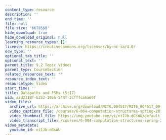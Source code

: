 ```yaml
---
content_type: resource
description: ''
end_time: ''
file: null
file_size: '6678568'
hide_download: true
hide_download_original: null
learning_resource_types: []
license: https://creativecommons.org/licenses/by-nc-sa/4.0/
ocw_type: ''
optional_tab_title: ''
optional_text: ''
parent_title: 9.2 Topic Videos
parent_type: CourseSection
related_resources_text: ''
resource_index_text: ''
resourcetype: Video
start_time: ''
title: Datapaths and FSMs (5:17)
uid: a7d2318f-b252-19b6-544f-2cfffca6a69f
video_files:
  archive_url: https://archive.org/download/MIT6.004S17/MIT6_004S17_09-02-01_300k.mp4
  video_captions_file: /courses/6-004-computation-structures-spring-2017/17ed9d816d885a269adcec24c6ab2724_oi1Jb-dGsWU.vtt
  video_thumbnail_file: https://img.youtube.com/vi/oi1Jb-dGsWU/default.jpg
  video_transcript_file: /courses/6-004-computation-structures-spring-2017/29f8737be30539ace4762d3d8de93d80_oi1Jb-dGsWU.pdf
video_metadata:
  youtube_id: oi1Jb-dGsWU
---
```

